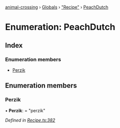 [animal-crossing](../README.md) › [Globals](../globals.md) › ["Recipe"](../modules/_recipe_.md) › [PeachDutch](_recipe_.peachdutch.md)

# Enumeration: PeachDutch

## Index

### Enumeration members

* [Perzik](_recipe_.peachdutch.md#perzik)

## Enumeration members

###  Perzik

• **Perzik**: = "perzik"

*Defined in [Recipe.ts:382](https://github.com/Norviah/animal-crossing/blob/682361d/module/types/Recipe.ts#L382)*
